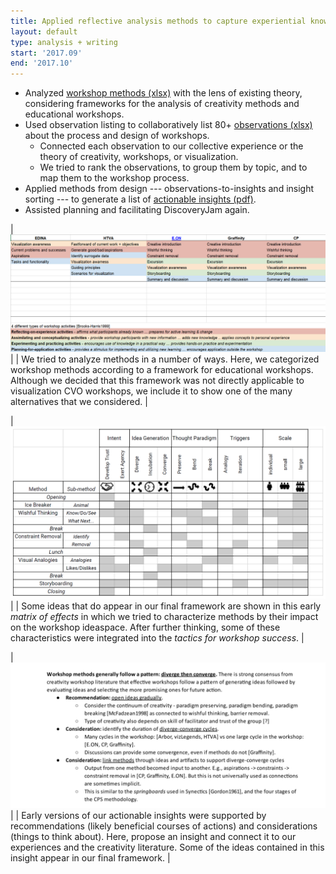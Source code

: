 ```yaml
---
title: Applied reflective analysis methods to capture experiential knowledge.
layout: default
type: analysis + writing
start: '2017.09'
end: '2017.10'
---
```

- Analyzed [workshop methods (xlsx)] with the lens of existing theory, considering frameworks for the analysis of creativity methods and educational workshops.
- Used observation listing to collaboratively list 80+ [observations (xlsx)] about the process and design of workshops.
  - Connected each observation to our collective experience or the theory of creativity, workshops, or visualization.
  - We tried to rank the observations, to group them by topic, and to map them to the workshop process.
- Applied methods from design --- observations-to-insights and insight sorting --- to generate a list of [actionable insights (pdf)].
- Assisted planning and facilitating DiscoveryJam again.

| ![summary](../assets/documents/2017.09-methods-summary.png) |
| We tried to analyze methods in a number of ways. Here, we categorized workshop methods according to a framework for educational workshops. Although we decided that this framework was not directly applicable to visualization CVO workshops, we include it to show one of the many alternatives that we considered. |


| ![matrix](../assets/documents/2017.10-matrix-of-effects.png) |
| Some ideas that do appear in our final framework are shown in this early _matrix of effects_ in which we tried to characterize methods by their impact on the workshop ideaspace. After further thinking, some of these characteristics were integrated into the _tactics for workshop success_. |

| ![diverge-converge](../assets/documents/2017.10-diverge-converge.png) |
| Early versions of our actionable insights were supported by recommendations (likely beneficial courses of actions) and considerations (things to think about). Here, propose an insight and connect it to our experiences and the creativity literature. Some of the ideas contained in this insight appear in our final framework. |

[observations (xlsx)]: ../assets/documents/2017.09-observations.xlsx

[actionable insights (pdf)]: ../assets/documents/2017.09-insights-from-observations.pdf

[workshop methods (xlsx)]: ../assets/documents/2017.09-workshop-method-analysis.xlsx
